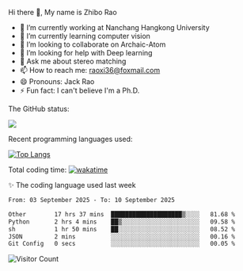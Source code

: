 Hi there 👋, My name is Zhibo Rao
- 🔭 I’m currently working at Nanchang Hangkong University
- 🌱 I’m currently learning computer vision
- 👯 I’m looking to collaborate on Archaic-Atom
- 🤔 I’m looking for help with Deep learning
- 💬 Ask me about stereo matching
- 📫 How to reach me: raoxi36@foxmail.com
- 😄 Pronouns: Jack Rao
- ⚡ Fun fact: I can't believe I'm a Ph.D.

The GitHub status:

![](https://github-readme-stats.vercel.app/api?username=ZhiboRao)

Recent programming languages used:

[![Top Langs](https://github-readme-stats.vercel.app/api/top-langs/?username=ZhiboRao&layout=compact)](https://github.com/anuraghazra/github-readme-stats)

Total coding time: [![wakatime](https://wakatime.com/badge/user/51ec5ec7-4742-4243-9eea-732ade32c0b7.svg)](https://wakatime.com/@51ec5ec7-4742-4243-9eea-732ade32c0b7)

✨ The coding language used last week 
<!--START_SECTION:waka-->

```txt
From: 03 September 2025 - To: 10 September 2025

Other        17 hrs 37 mins  ████████████████████▒░░░░   81.68 %
Python       2 hrs 4 mins    ██▒░░░░░░░░░░░░░░░░░░░░░░   09.58 %
sh           1 hr 50 mins    ██░░░░░░░░░░░░░░░░░░░░░░░   08.52 %
JSON         2 mins          ░░░░░░░░░░░░░░░░░░░░░░░░░   00.16 %
Git Config   0 secs          ░░░░░░░░░░░░░░░░░░░░░░░░░   00.05 %
```

<!--END_SECTION:waka-->

![Visitor Count](https://profile-counter.glitch.me/Raohaocheng/count.svg)
